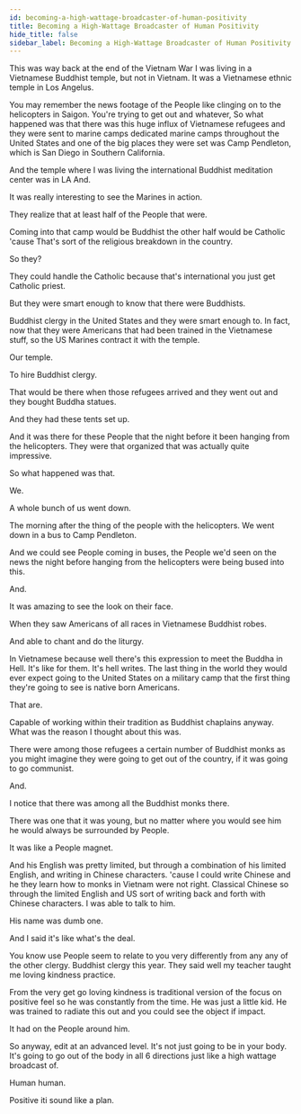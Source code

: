 ```yaml
---
id: becoming-a-high-wattage-broadcaster-of-human-positivity
title: Becoming a High-Wattage Broadcaster of Human Positivity
hide_title: false
sidebar_label: Becoming a High-Wattage Broadcaster of Human Positivity
---
```

This was way back at the end of the Vietnam War I was living in a Vietnamese Buddhist temple, but not in Vietnam. It was a Vietnamese ethnic temple in Los Angelus.

You may remember the news footage of the People like clinging on to the helicopters in Saigon. You're trying to get out and whatever, So what happened was that there was this huge influx of Vietnamese refugees and they were sent to marine camps dedicated marine camps throughout the United States and one of the big places they were set was Camp Pendleton, which is San Diego in Southern California.

And the temple where I was living the international Buddhist meditation center was in LA And.

It was really interesting to see the Marines in action.



They realize that at least half of the People that were.

Coming into that camp would be Buddhist the other half would be Catholic 'cause That's sort of the religious breakdown in the country.

So they?

They could handle the Catholic because that's international you just get Catholic priest.

But they were smart enough to know that there were Buddhists.

Buddhist clergy in the United States and they were smart enough to. In fact, now that they were Americans that had been trained in the Vietnamese stuff, so the US Marines contract it with the temple.

Our temple.

To hire Buddhist clergy.

That would be there when those refugees arrived and they went out and they bought Buddha statues.

And they had these tents set up.

And it was there for these People that the night before it been hanging from the helicopters. They were that organized that was actually quite impressive.

So what happened was that.

We.

A whole bunch of us went down.

The morning after the thing of the people with the helicopters. We went down in a bus to Camp Pendleton.

And we could see People coming in buses, the People we'd seen on the news the night before hanging from the helicopters were being bused into this.

And.

It was amazing to see the look on their face.

When they saw Americans of all races in Vietnamese Buddhist robes.

And able to chant and do the liturgy.

In Vietnamese because well there's this expression to meet the Buddha in Hell. It's like for them. It's hell writes. The last thing in the world they would ever expect going to the United States on a military camp that the first thing they're going to see is native born Americans.

That are.

Capable of working within their tradition as Buddhist chaplains anyway. What was the reason I thought about this was.

There were among those refugees a certain number of Buddhist monks as you might imagine they were going to get out of the country, if it was going to go communist.

And.

I notice that there was among all the Buddhist monks there.

There was one that it was young, but no matter where you would see him he would always be surrounded by People.

It was like a People magnet.

And his English was pretty limited, but through a combination of his limited English, and writing in Chinese characters. 'cause I could write Chinese and he they learn how to monks in Vietnam were not right. Classical Chinese so through the limited English and US sort of writing back and forth with Chinese characters. I was able to talk to him.

His name was dumb one.



And I said it's like what's the deal.

You know use People seem to relate to you very differently from any any of the other clergy. Buddhist clergy this year. They said well my teacher taught me loving kindness practice.

From the very get go loving kindness is traditional version of the focus on positive feel so he was constantly from the time. He was just a little kid. He was trained to radiate this out and you could see the object if impact.

It had on the People around him.

So anyway, edit at an advanced level. It's not just going to be in your body. It's going to go out of the body in all 6 directions just like a high wattage broadcast of.

Human human.

Positive iti sound like a plan.


